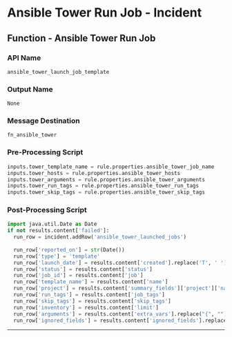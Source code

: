 <!--
    DO NOT MANUALLY EDIT THIS FILE
    THIS FILE IS AUTOMATICALLY GENERATED WITH resilient-circuits codegen
-->

# Ansible Tower Run Job - Incident

## Function - Ansible Tower Run Job

### API Name
`ansible_tower_launch_job_template`

### Output Name
`None`

### Message Destination
`fn_ansible_tower`

### Pre-Processing Script
```python
inputs.tower_template_name = rule.properties.ansible_tower_job_name
inputs.tower_hosts = rule.properties.ansible_tower_hosts
inputs.tower_arguments = rule.properties.ansible_tower_arguments
inputs.tower_run_tags = rule.properties.ansible_tower_run_tags
inputs.tower_skip_tags = rule.properties.ansible_tower_skip_tags

```

### Post-Processing Script
```python
import java.util.Date as Date
if not results.content['failed']:
  run_row = incident.addRow('ansible_tower_launched_jobs')
  
  run_row['reported_on'] = str(Date())
  run_row['type'] = 'template'
  run_row['launch_date'] = results.content['created'].replace('T', ' ')
  run_row['status'] = results.content['status']
  run_row['job_id'] = results.content['job']
  run_row['template_name'] = results.content['name']
  run_row['project'] = results.content['summary_fields']['project']['name']
  run_row['run_tags'] = results.content['job_tags']
  run_row['skip_tags'] = results.content['skip_tags']
  run_row['inventory'] = results.content['limit']
  run_row['arguments'] = results.content['extra_vars'].replace("{", "").replace("}", "")
  run_row['ignored_fields'] = results.content['ignored_fields'].replace("{", "").replace("}", "")
```

---

